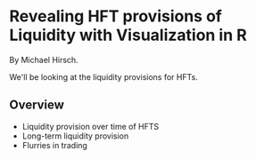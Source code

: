 # Revealing HFT provisions of Liquidity with Visualization in R

By Michael Hirsch.

We'll be looking at the liquidity provisions for HFTs.

## Overview

* Liquidity provision over time of HFTS
* Long-term liquidity provision
* Flurries in trading

